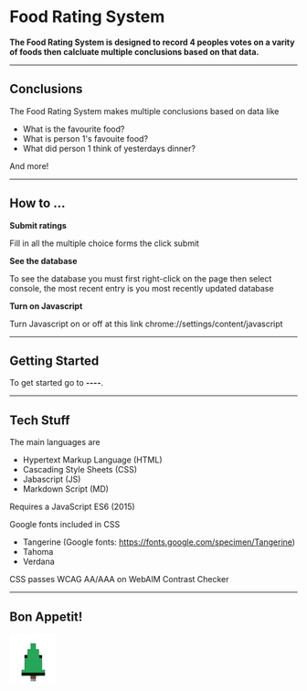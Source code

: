 # Food Rating System

**The Food Rating System is designed to record 4 peoples votes on a varity of foods then calcluate multiple conclusions based on that data.**
________________________________________________________________________________________________________________________________________
## Conclusions
The Food Rating System makes multiple conclusions based on data like
- What is the favourite food?
- What is person 1's favouite food?
- What did person 1 think of yesterdays dinner?

And more!
________________________________________________________________________________________________________________________________________
## How to ...
**Submit ratings**

Fill in all the multiple choice forms the click submit

**See the database**

To see the database you must first right-click on the page then select console, the most recent entry is you most recently updated database

**Turn on Javascript**

Turn Javascript on or off at this link chrome://settings/content/javascript 
________________________________________________________________________________________________________________________________________
## Getting Started

To get started go to **----**.
________________________________________________________________________________________________________________________________________
## Tech Stuff
The main languages are
- Hypertext Markup Language (HTML)
- Cascading Style Sheets (CSS)
- Jabascript (JS)
- Markdown Script (MD)

Requires a JavaScript ES6 (2015)

Google fonts included in CSS
- Tangerine (Google fonts: https://fonts.google.com/specimen/Tangerine)
- Tahoma
- Verdana

CSS passes WCAG AA/AAA on WebAIM Contrast Checker

________________________________________________________________________________________________________________________________________
## Bon Appetit!
<img src="DeadCandleGamesLogo.png" alt="deadcandlegames' logo" title="DeadCandleGames' Logo">
